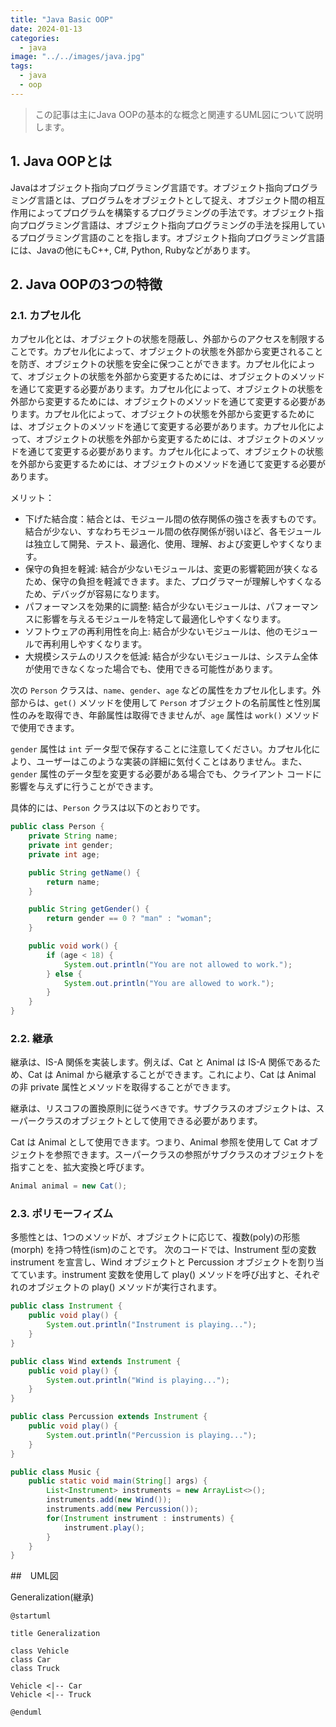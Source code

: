 ```yaml
---
title: "Java Basic OOP"
date: 2024-01-13
categories: 
  - java
image: "../../images/java.jpg"
tags:
  - java
  - oop
---
```

> この記事は主にJava OOPの基本的な概念と関連するUML図について説明します。

## 1. Java OOPとは

Javaはオブジェクト指向プログラミング言語です。オブジェクト指向プログラミング言語とは、プログラムをオブジェクトとして捉え、オブジェクト間の相互作用によってプログラムを構築するプログラミングの手法です。オブジェクト指向プログラミング言語は、オブジェクト指向プログラミングの手法を採用しているプログラミング言語のことを指します。オブジェクト指向プログラミング言語には、Javaの他にもC++, C#, Python, Rubyなどがあります。

## 2. Java OOPの3つの特徴
### 2.1. カプセル化
カプセル化とは、オブジェクトの状態を隠蔽し、外部からのアクセスを制限することです。カプセル化によって、オブジェクトの状態を外部から変更されることを防ぎ、オブジェクトの状態を安全に保つことができます。カプセル化によって、オブジェクトの状態を外部から変更するためには、オブジェクトのメソッドを通じて変更する必要があります。カプセル化によって、オブジェクトの状態を外部から変更するためには、オブジェクトのメソッドを通じて変更する必要があります。カプセル化によって、オブジェクトの状態を外部から変更するためには、オブジェクトのメソッドを通じて変更する必要があります。カプセル化によって、オブジェクトの状態を外部から変更するためには、オブジェクトのメソッドを通じて変更する必要があります。カプセル化によって、オブジェクトの状態を外部から変更するためには、オブジェクトのメソッドを通じて変更する必要があります。

メリット：
- 下げた結合度：結合とは、モジュール間の依存関係の強さを表すものです。結合が少ない、すなわちモジュール間の依存関係が弱いほど、各モジュールは独立して開発、テスト、最適化、使用、理解、および変更しやすくなります。
- 保守の負担を軽減: 結合が少ないモジュールは、変更の影響範囲が狭くなるため、保守の負担を軽減できます。また、プログラマーが理解しやすくなるため、デバッグが容易になります。
- パフォーマンスを効果的に調整: 結合が少ないモジュールは、パフォーマンスに影響を与えるモジュールを特定して最適化しやすくなります。
- ソフトウェアの再利用性を向上: 結合が少ないモジュールは、他のモジュールで再利用しやすくなります。
- 大規模システムのリスクを低減: 結合が少ないモジュールは、システム全体が使用できなくなった場合でも、使用できる可能性があります。

次の `Person` クラスは、`name`、`gender`、`age` などの属性をカプセル化します。外部からは、`get()` メソッドを使用して `Person` オブジェクトの名前属性と性別属性のみを取得でき、年齢属性は取得できませんが、`age` 属性は `work()` メソッドで使用できます。

`gender` 属性は `int` データ型で保存することに注意してください。カプセル化により、ユーザーはこのような実装の詳細に気付くことはありません。また、`gender` 属性のデータ型を変更する必要がある場合でも、クライアント コードに影響を与えずに行うことができます。

具体的には、`Person` クラスは以下のとおりです。

```java
public class Person {
    private String name;
    private int gender;
    private int age;

    public String getName() {
        return name;
    }

    public String getGender() {
        return gender == 0 ? "man" : "woman";
    }

    public void work() {
        if (age < 18) {
            System.out.println("You are not allowed to work.");
        } else {
            System.out.println("You are allowed to work.");
        }
    }
}
```


### 2.2. 継承
継承は、IS-A 関係を実装します。例えば、Cat と Animal は IS-A 関係であるため、Cat は Animal から継承することができます。これにより、Cat は Animal の非 private 属性とメソッドを取得することができます。

継承は、リスコフの置換原則に従うべきです。サブクラスのオブジェクトは、スーパークラスのオブジェクトとして使用できる必要があります。

Cat は Animal として使用できます。つまり、Animal 参照を使用して Cat オブジェクトを参照できます。スーパークラスの参照がサブクラスのオブジェクトを指すことを、拡大変換と呼びます。

```java
Animal animal = new Cat();
```

### 2.3. ポリモーフィズム
多態性とは、1つのメソッドが、オブジェクトに応じて、複数(poly)の形態(morph) を持つ特性(ism)のことです。
次のコードでは、Instrument 型の変数 instrument を宣言し、Wind オブジェクトと Percussion オブジェクトを割り当てています。instrument 変数を使用して play() メソッドを呼び出すと、それぞれのオブジェクトの play() メソッドが実行されます。
    
```java
public class Instrument {
    public void play() {
        System.out.println("Instrument is playing...");
    }
}

public class Wind extends Instrument {
    public void play() {
        System.out.println("Wind is playing...");
    }
}

public class Percussion extends Instrument {
    public void play() {
        System.out.println("Percussion is playing...");
    }
}

public class Music {
    public static void main(String[] args) {
        List<Instrument> instruments = new ArrayList<>();
        instruments.add(new Wind());
        instruments.add(new Percussion());
        for(Instrument instrument : instruments) {
            instrument.play();
        }
    }
}
```

##　UML図

Generalization(継承)
```plantuml
@startuml

title Generalization

class Vehicle
class Car
class Truck

Vehicle <|-- Car
Vehicle <|-- Truck

@enduml
```
